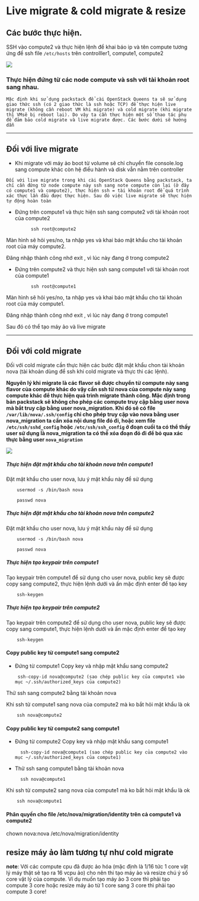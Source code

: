 # Live migrate & cold migrate & resize

## Các bước thực hiện.

SSH vào compute2 và thực hiện lệnh để khai báo ip và tên compute tương ứng để ssh file `/etc/hosts` trên controlller1, compute1, compute2

<img src="https://i.imgur.com/J8wVJC4.png">


### Thực hiện đứng từ các node compute và ssh với tài khoản root sang nhau.


`Mặc định khi sử dụng packstack để cài OpenStack Queens ta sẽ sử dụng giao thức ssh (có 2 giao thức là ssh hoặc TCP) để thực hiện live migrate (không cần reboot VM khi migrate) và cold migrate (khi migrate thì VMsẽ bị reboot lại). Do vậy ta cần thực hiện một số thao tác phụ để đảm bảo cold migrate và live migrate được. Các bước dưới sẽ hướng dẫn`

----------------

## Đối với live migrate

- Khi migrate với máy ảo boot từ volume sẽ chỉ chuyển file console.log sang compute khác còn hệ điều hành và disk vẫn nằm trên controller 

`Đối với live migrate trong khi cài OpenStack Queens bằng packstack, ta chỉ cần đứng từ node compute này ssh sang note compute còn lại (ở đây có compute1 và compute2), thực hiện ssh = tài khoản root để quá trình xác thực lần đầu được thực hiện. Sau đó việc live migrate sẽ thực hiện tự động hoàn toàn`


- Đứng trên compute1 và thực hiện ssh sang compute2 với tài khoản root của compute2

			ssh root@compute2

Màn hình sẽ hỏi yes/no, ta nhập yes và khai báo mật khẩu cho tài khoản root của máy compute2.

Đăng nhập thành công nhớ exit , vì lúc này đang ở trong compute2

- Đứng trên compute2 và thực hiện ssh sang compute1 với tài khoản root của compute1

			ssh root@compute1

Màn hình sẽ hỏi yes/no, ta nhập yes và khai báo mật khẩu cho tài khoản root của máy compute1.

Đăng nhập thành công nhớ exit , vì lúc này đang ở trong compute1

Sau đó có thể tạo máy ảo và live migrate  

-------------

## Đối với cold migrate

Đối với cold migrate cần thực hiện các bước đặt mật khẩu chon tài khoản nova (tài khoản dùng để ssh khi cold migrate và thực thi các lệnh).

**Nguyên lý khi migrate là các flavor sẽ được chuyển từ compute này sang flavor của compute khác do vậy cần ssh từ nova của compute này sang compute khác để thực hiện quá trình migrate thành công. Mặc định trong bản packstack sẽ không cho phép các compute truy cập bằng user nova mà bắt truy cập bằng user nova_migration. Khi đó sẽ có file `/var/lib/nova/.ssh/config` chỉ cho phép truy cập vào nova bằng user **nova_migration**  ta cần xóa nội dung file đó đi, hoặc xem file `/etc/ssh/sshd_config` hoặc `/etc/ssh/ssh_config` ở đoạn cuối ta có thể thấy user sử dụng là **nova_migration** ta có thể xóa đoạn đó đi để bỏ qua xác thực bằng user `nova_migration`**

<img src="https://i.imgur.com/A5fvzYa.png">


##### Thực hiện đặt mật khẩu cho tài khoản nova trên compute1

Đặt mật khẩu cho user nova, lưu ý mật khẩu này để sử dụng
	
		usermod -s /bin/bash nova

		passwd nova


##### Thực hiện đặt mật khẩu cho tài khoản nova trên compute2

Đặt mật khẩu cho user nova, lưu ý mật khẩu này để sử dụng

		usermod -s /bin/bash nova

		passwd nova




##### Thực hiện tạo keypair trên compute1

Tạo keypair trên compute1 để sử dụng cho user nova, public key sẽ được copy sang compute2, thực hiện lệnh dưới và ấn mặc định enter để tạo key

		ssh-keygen



##### Thực hiện tạo keypair trên compute2

Tạo keypair trên compute2 để sử dụng cho user nova, public key sẽ được copy sang compute1, thực hiện lệnh dưới và ấn mặc định enter để tạo key

		ssh-keygen



#### Copy public key từ compute1 sang compute2


-  Đứng từ compute1 Copy key và nhập mật khẩu sang compute2 


		ssh-copy-id nova@compute2 (sao chép public key của compute1 vào mục ~/.ssh/authorized_keys của compute2)


Thử ssh sang compute2 bằng tài khoản nova


Khi ssh từ compute1 sang nova của compute2 mà ko bắt hỏi mật khẩu là ok

		ssh nova@compute2




#### Copy public key từ compute2 sang compute1


- Đứng từ compute2 Copy key và nhập mật khẩu sang compute1 


		ssh-copy-id nova@compute1 (sao chép public key của compute2 vào mục ~/.ssh/authorized_keys của compute1)


- Thử ssh sang compute1 bằng tài khoản nova


		ssh nova@compute1

Khi ssh từ compute2 sang nova của compute1 mà ko bắt hỏi mật khẩu là ok

		ssh nova@compute1


#### Phân quyền cho file /etc/nova/migration/identity  trên cả compute1 và compute2

chown nova:nova /etc/nova/migration/identity

## resize máy ảo làm tương tự như cold migrate

**note**: Với các compute cpu đã được ảo hóa  (mặc định là 1/16 tức 1 core vật lý máy thật sẽ tạo ra 16 vcpu ảo) cho nên thi tạo máy ảo và resize chú ý số core vật lý của compute. Ví dụ muốn tạo máy ảo 3 core thì phải tạo compute 3 core hoặc resize máy ảo từ 1 core sang 3 core thì phải tạo compute 3 core!
